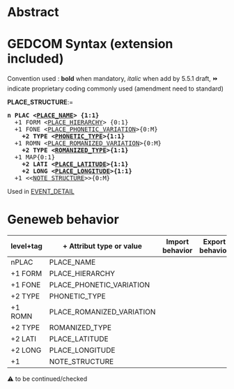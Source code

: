 ﻿# Abstract

# GEDCOM Syntax (extension included)
Convention used : **bold** when mandatory, _italic_ when add by 5.5.1 draft, &#x23E9; indicate proprietary coding commonly used (amendment need to standard)<br />

**PLACE_STRUCTURE**:=
<pre>
<b>n PLAC &lt;<a href=Ged.PLACE_NAME>PLACE_NAME</a>&gt; {1:1}</b>
  +1 FORM &lt;<a href=Ged.PLACE_HIERARCHY>PLACE_HIERARCHY</a>&gt; {0:1}
  +1 FONE &lt;<a href=Ged.PLACE_PHONETIC_VARIATION>PLACE_PHONETIC_VARIATION</a>&gt;{0:M}
<b>    +2 TYPE &lt;<a href=Ged.PHONETIC_TYPE>PHONETIC_TYPE</a>&gt;{1:1}</b>
  +1 ROMN &lt;<a href=Ged.PLACE_ROMANIZED_VARIATION>PLACE_ROMANIZED_VARIATION</a>&gt;{0:M}
<b>    +2 TYPE &lt;<a href=Ged.ROMANIZED_TYPE>ROMANIZED_TYPE</a>&gt;{1:1}</b>
  +1 MAP{0:1}
<b>    +2 LATI &lt;<a href=Ged.PLACE_LATITUDE>PLACE_LATITUDE</a>&gt;{1:1}</b>
<b>    +2 LONG &lt;<a href=Ged.PLACE_LONGITUDE>PLACE_LONGITUDE</a>&gt;{1:1}</b>
  +1 &lt;&lt;<a href=Ged.NOTE_STRUCTURE>NOTE_STRUCTURE</a>&gt;&gt;{0:M}
</pre>
Used in <a href=Ged.EVENT_DETAIL>EVENT_DETAIL</a><br />

# Geneweb behavior

level+tag  | + Attribut type or value | Import behavior | Export behavior  | Comment 
---------- | ------------- | :---------------: | :-----------------:| -----------
nPLAC | PLACE_NAME | | |
+1 FORM | PLACE_HIERARCHY | | |
+1 FONE | PLACE_PHONETIC_VARIATION | | |
+2 TYPE | PHONETIC_TYPE | | |
+1 ROMN | PLACE_ROMANIZED_VARIATION | | |
+2 TYPE | ROMANIZED_TYPE | | |
+2 LATI | PLACE_LATITUDE | | |
+2 LONG | PLACE_LONGITUDE | | |
+1 | NOTE_STRUCTURE | | |

:warning: to be continued/checked

